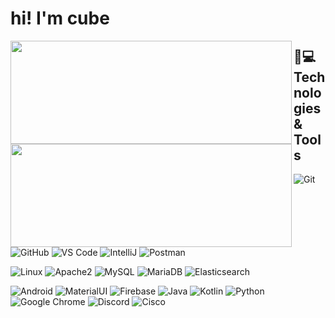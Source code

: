 # hi! I'm cube
<p>
<img align="left" width="450" height="165" src="https://github-readme-stats.vercel.app/api?username=imycube&theme=dark&show_icons=true&hide_border=false&line_height=20&title_color=FF8C00&icon_color=1b93c9&show_owner=true" />
 
<img align="left"  width="450" height="165" src="https://github-readme-stats.vercel.app/api/top-langs/?username=imycube&layout=compact&count_private=true&theme=gruvbox" />
</p>

## 🚀💻 Technologies & Tools


![Git](https://img.shields.io/badge/-Git-black?style=flat-square&logo=git)
![GitHub](https://img.shields.io/badge/-GitHub-181717?style=flat-square&logo=github)
![VS Code](https://img.shields.io/badge/-VS%20Code-007ACC?style=flat-square&logo=visual-studio-code)
![IntelliJ](https://img.shields.io/badge/-IntelliJ%20IDEA-black?style=flat-square&logo=jetbrains)
![Postman](https://img.shields.io/badge/Postman-black?style=flat-square&logo=postman)
  
![Linux](https://img.shields.io/badge/Linux-black?style=flat-square&logo=linux)
![Apache2](https://img.shields.io/badge/Apache2-black?style=flat-square&logo=apache)
![MySQL](https://img.shields.io/badge/-MySQL-black?style=flat-square&logo=mysql)
![MariaDB](https://img.shields.io/badge/MariaDB-black?style=flat-square&logo=mariadb)
![Elasticsearch](https://img.shields.io/badge/Elasticsearch-005571?style=flat-square&logo=elasticsearch)

![Android](https://img.shields.io/badge/Android-05150C?style=flat-square&logo=android)
![MaterialUI](https://img.shields.io/badge/-MatrialUI-0081CB?style=flat-square&logo=material-UI)
![Firebase](https://img.shields.io/badge/Firebase-black?style=flat-square&logo=firebase)
![Java](https://img.shields.io/badge/Java-orange?style=flat-square&logo=java)
![Kotlin]( https://img.shields.io/badge/Kotlin-black?style=flat-square&logo=kotlin)
![Python](https://img.shields.io/badge/-Python-black?style=flat-square&logo=Python)
![Google Chrome](https://img.shields.io/badge/Chrome-black?style=flat-square&logo=google-chrome)
![Discord](https://img.shields.io/badge/Discord-black?style=flat-square&logo=discord)
![Cisco](https://img.shields.io/badge/Cisco-black?style=flat-square&logo=cisco)



